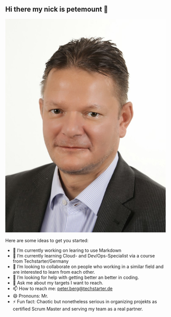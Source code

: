 ## Hi there  my nick is petemount 👋
![Bild](Peter_Martin_Berg_Bewerbungsfoto_mittel.jpg)



Here are some ideas to get you started:

- 🔭 I’m currently working on learing to use Markdown
- 🌱 I’m currently learning Cloud- and Dev/Ops-Specialist via a course from Techstarter/Germany
- 👯 I’m looking to collaborate on people who working in a similar field and are interested to learn from each other.
- 🤔 I’m looking for help with getting better an better in coding.
- 💬 Ask me about my targets I want to reach.
- 📫 How to reach me: peter.berg@techstarter.de
- 😄 Pronouns: Mr.
- ⚡ Fun fact: Chaotic but nonetheless serious in organizing projekts as certified Scrum Master and serving my team as a real partner.

